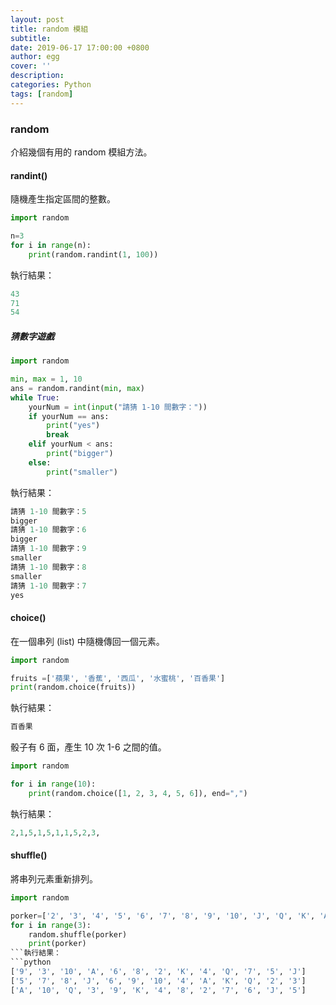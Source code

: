 ```yaml
---
layout: post
title: random 模組
subtitle:
date: 2019-06-17 17:00:00 +0800
author: egg
cover: ''
description:
categories: Python
tags: [random] 
---
```


### random
介紹幾個有用的 random 模組方法。

#### randint()
隨機產生指定區間的整數。

```python
import random

n=3
for i in range(n):
	print(random.randint(1, 100))
```
執行結果：
```python
43
71
54
```

##### 猜數字遊戲
```python
import random

min, max = 1, 10
ans = random.randint(min, max)
while True:
    yourNum = int(input("請猜 1-10 間數字："))
    if yourNum == ans:
        print("yes")
        break
    elif yourNum < ans:
        print("bigger")
    else:
        print("smaller")
```   
執行結果：
```python
請猜 1-10 間數字：5
bigger
請猜 1-10 間數字：6
bigger
請猜 1-10 間數字：9
smaller
請猜 1-10 間數字：8
smaller
請猜 1-10 間數字：7
yes
```

#### choice()
在一個串列 (list) 中隨機傳回一個元素。

```python
import random

fruits =['蘋果', '香蕉', '西瓜', '水蜜桃', '百香果']
print(random.choice(fruits))
```
執行結果：
```python
百香果
```

骰子有 6 面，產生 10 次 1-6 之間的值。
```python
import random

for i in range(10):
    print(random.choice([1, 2, 3, 4, 5, 6]), end=",")
```
執行結果：
```python
2,1,5,1,5,1,1,5,2,3,
```

#### shuffle()
將串列元素重新排列。

```python
import random

porker=['2', '3', '4', '5', '6', '7', '8', '9', '10', 'J', 'Q', 'K', 'A']
for i in range(3):
    random.shuffle(porker)
    print(porker)
```執行結果：
```python
['9', '3', '10', 'A', '6', '8', '2', 'K', '4', 'Q', '7', '5', 'J']
['5', '7', '8', 'J', '6', '9', '10', '4', 'A', 'K', 'Q', '2', '3']
['A', '10', 'Q', '3', '9', 'K', '4', '8', '2', '7', '6', 'J', '5']
```
